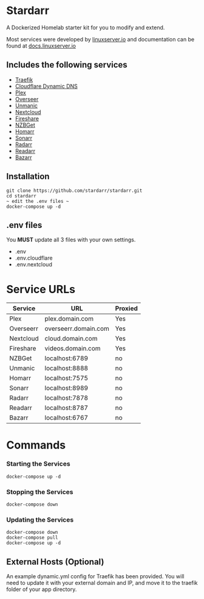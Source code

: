 # Stardarr

A Dockerized Homelab starter kit for you to modify and extend.

Most services were developed by [linuxserver.io](https://www.linuxserver.io/) and documentation can be found at [docs.linuxserver.io](https://docs.linuxserver.io/)

## Includes the following services

- [Traefik](https://github.com/traefik/traefik)
- [Cloudflare Dynamic DNS](https://github.com/oznu/docker-cloudflare-ddns)
- [Plex](https://www.plex.tv/)
- [Overseer](https://overseerr.dev/)
- [Unmanic](https://docs.unmanic.app/)
- [Nextcloud](https://nextcloud.com/)
- [Fireshare](https://github.com/ShaneIsrael/fireshare)
- [NZBGet](https://nzbget.net/)
- [Homarr](https://homarr.dev/)
- [Sonarr](https://sonarr.tv/)
- [Radarr](https://radarr.video/)
- [Readarr](https://readarr.com/)
- [Bazarr](https://www.bazarr.media/)

## Installation

```
git clone https://github.com/stardarr/stardarr.git
cd stardarr
~ edit the .env files ~
docker-compose up -d
```

## .env files

You **MUST** update all 3 files with your own settings.

- .env
- .env.cloudflare
- .env.nextcloud

# Service URLs

| Service   | URL                  | Proxied |
| --------- | -------------------- | ------- |
| Plex      | plex.domain.com      | Yes     |
| Overseerr | overseerr.domain.com | Yes     |
| Nextcloud | cloud.domain.com     | Yes     |
| Fireshare | videos.domain.com    | Yes     |
| NZBGet    | localhost:6789       | no      |
| Unmanic   | localhost:8888       | no      |
| Homarr    | localhost:7575       | no      |
| Sonarr    | localhost:8989       | no      |
| Radarr    | localhost:7878       | no      |
| Readarr   | localhost:8787       | no      |
| Bazarr    | localhost:6767       | no      |

# Commands

### Starting the Services

`docker-compose up -d`

### Stopping the Services

`docker-compose down`

### Updating the Services

```
docker-compose down
docker-compose pull
docker-compose up -d
```

## External Hosts (Optional)

An example dynamic.yml config for Traefik has been provided. You will need to update it with your external domain and IP, and move it to the traefik folder of your app directory.
